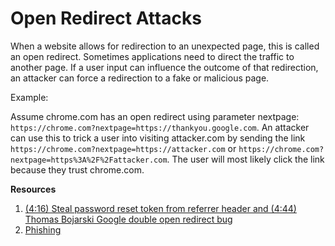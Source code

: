 # Open Redirect Attacks

When a website allows for redirection to an unexpected page, this is called an open redirect. Sometimes applications need to direct the traffic to another page. If a user input can influence the outcome of that redirection, an attacker can force a redirection to a fake or malicious page.

Example:

Assume chrome.com has an open redirect using parameter nextpage: `https://chrome.com?nextpage=https://thankyou.google.com`. An attacker can use this to trick a user into visiting attacker.com by sending the link `https://chrome.com?nextpage=https://attacker.com` or `https://chrome.com?nextpage=https%3A%2F%2Fattacker.com`. The user will most likely click the link because they trust chrome.com.

**Resources**
1. [(4:16) Steal password reset token from referrer header and (4:44) Thomas Bojarski Google double open redirect bug](https://www.youtube.com/watch?v=4Jk_I-cw4WE)
2. [Phishing](https://www.youtube.com/watch?v=TswO4ULUtKY)
